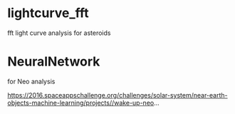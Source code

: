 # lightcurve_fft
fft light curve analysis for asteroids


# NeuralNetwork 
for Neo analysis

https://2016.spaceappschallenge.org/challenges/solar-system/near-earth-objects-machine-learning/projects//wake-up-neo...
